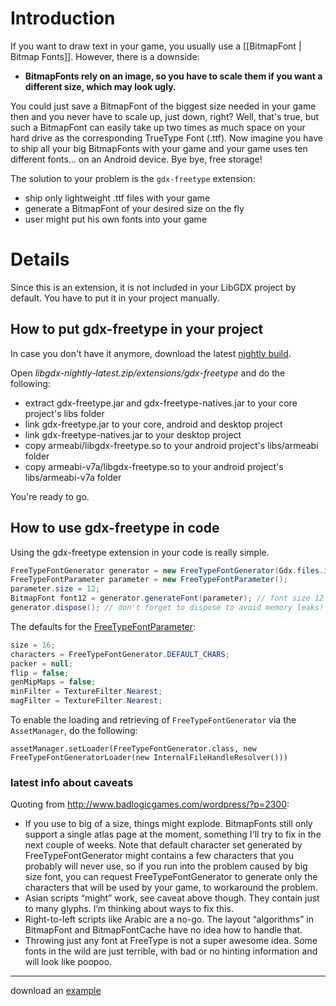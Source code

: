 # Introduction #

If you want to draw text in your game, you usually use a [[BitmapFont | Bitmap Fonts]].
However, there is a downside:

* **BitmapFonts rely on an image, so you have to scale them if you want a different size, which may look ugly.**

You could just save a BitmapFont of the biggest size needed in your game then and you never have to scale up, just down, right?
Well, that's true, but such a BitmapFont can easily take up two times as much space on your hard drive as the corresponding TrueType Font (.ttf).
Now imagine you have to ship all your big BitmapFonts with your game and your game uses ten different fonts... on an Android device. Bye bye, free storage!

The solution to your problem is the `gdx-freetype` extension:
  * ship only lightweight .ttf files with your game
  * generate a BitmapFont of your desired size on the fly
  * user might put his own fonts into your game

# Details #

Since this is an extension, it is not included in your LibGDX project by default.
You have to put it in your project manually.

## How to put gdx-freetype in your project ##

In case you don't have it anymore, download the latest [nightly build](http://libgdx.badlogicgames.com/nightlies/).

Open _libgdx-nightly-latest.zip/extensions/gdx-freetype_ and do the following:
  * extract gdx-freetype.jar and gdx-freetype-natives.jar to your core project's libs folder
  * link gdx-freetype.jar to your core, android and desktop project
  * link gdx-freetype-natives.jar to your desktop project
  * copy armeabi/libgdx-freetype.so to your android project's libs/armeabi folder
  * copy armeabi-v7a/libgdx-freetype.so to your android project's libs/armeabi-v7a folder

You're ready to go.

## How to use gdx-freetype in code ##

Using the gdx-freetype extension in your code is really simple.

```java
FreeTypeFontGenerator generator = new FreeTypeFontGenerator(Gdx.files.internal("fonts/myfont.ttf"));
FreeTypeFontParameter parameter = new FreeTypeFontParameter();
parameter.size = 12;
BitmapFont font12 = generator.generateFont(parameter); // font size 12 pixels
generator.dispose(); // don't forget to dispose to avoid memory leaks!
```


The defaults for the [FreeTypeFontParameter](https://github.com/libgdx/libgdx/blob/master/extensions/gdx-freetype/src/com/badlogic/gdx/graphics/g2d/freetype/FreeTypeFontGenerator.java):
```java
size = 16;
characters = FreeTypeFontGenerator.DEFAULT_CHARS;
packer = null;
flip = false;
genMipMaps = false;
minFilter = TextureFilter.Nearest;
magFilter = TextureFilter.Nearest;
```

To enable the loading and retrieving of `FreeTypeFontGenerator` via the `AssetManager`, do the following:

    assetManager.setLoader(FreeTypeFontGenerator.class, new FreeTypeFontGeneratorLoader(new InternalFileHandleResolver()))

### latest info about caveats ###

Quoting from http://www.badlogicgames.com/wordpress/?p=2300:
  * If you use to big of a size, things might explode. BitmapFonts still only support a single atlas page at the moment, something I'll try to fix in the next couple of weeks. Note that default character set generated by FreeTypeFontGenerator might contains a few characters that you probably will never use, so if you run into the problem caused by big size font, you can request FreeTypeFontGenerator to generate only the characters that will be used by your game, to workaround the problem.
  * Asian scripts “might” work, see caveat above though. They contain just to many glyphs. I’m thinking about ways to fix this.
  * Right-to-left scripts like Arabic are a no-go. The layout “algorithms” in BitmapFont and BitmapFontCache have no idea how to handle that.
  * Throwing just any font at FreeType is not a super awesome idea. Some fonts in the wild are just terrible, with bad or no hinting information and will look like poopoo.

----

download an [example](https://bitbucket.org/dermetfan/somelibgdxtests/downloads/gdx-freetype%20test.jar)